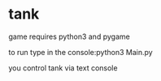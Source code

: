 # tank

game requires python3 and pygame

to run type in the console:python3 Main.py

you control tank via text console
